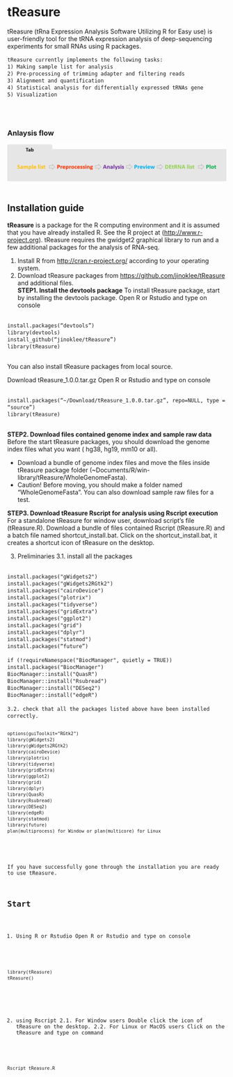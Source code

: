 
# tReasure
tReasure (tRna Expression Analysis Software Utilizing R for Easy use) is user-friendly tool for the tRNA expression analysis of deep-sequencing experiments for small RNAs using R packages. 

    tReasure currently implements the following tasks:
    1) Making sample list for analysis
    2) Pre-processing of trimming adapter and filtering reads
    3) Alignment and quantification
    4) Statistical analysis for differentially expressed tRNAs gene
    5) Visualization 

<br/><br/>
  ### Anlaysis flow
   ![Flow](https://github.com/jinoklee/tReasure/blob/master/inst/extdata/flow.png?raw=true)<br/><br/>
   



Installation guide
---------------------------
**tReasure** is a package for the R computing environment and it is assumed that you have already installed R. See the R project at (http://www.r-project.org). tReasure requires the gwidget2 graphical library to run and a few additional packages for the analysis of RNA-seq. 


  
1.  Install R from http://cran.r-project.org/ according to your operating system.
2.  Download tReasure packages from https://github.com/jinoklee/tReasure and additional files.  
**STEP1. Install the devtools package**
To install tReasure package, start by installing the devtools package.
Open R or Rstudio and type on console
<pre>
<code>
install.packages(“devtools”)
library(devtools)
install_github(“jinoklee/tReasure”)
library(tReasure)
</code>
</pre>
You can also install tReasure packages from local source.
    
Download tReasure_1.0.0.tar.gz
Open R or Rstudio and type on console
    
<pre>
<code>
install.packages(“~/Download/tReasure_1.0.0.tar.gz”, repo=NULL, type = “source”)
library(tReasure)
</code>
</pre>

**STEP2. Download files contained genome index and sample raw data**
Before the start tReasure packages, you should download the genome index files what you want ( hg38, hg19, mm10 or all). 
+ Download a bundle of genome index files and move the files inside tReasure package folder (~Documents/R/win-library/tReasure/WholeGenomeFasta).
+ Caution! Before moving, you should make a folder named “WholeGenomeFasta”.
You can also download sample raw files for a test. 

**STEP3. Download tReasure Rscript for analysis using Rscript execution**
For a standalone tReasure for window user, download script’s file (tReasure.R). 
Download a bundle of files contained Rscript (tReasure.R) and a batch file named shortcut_install.bat.
Click on the shortcut_install.bat, it creates a shortcut icon of tReasure on the desktop.

3.  Preliminaries
3.1. install all the packages
<pre>
<code>
install.packages("gWidgets2")
install.packages("gWidgets2RGtk2")
install.packages("cairoDevice")
install.packages("plotrix")
install.packages("tidyverse")
install.packages("gridExtra")
install.packages("ggplot2")
install.packages("grid")
install.packages("dplyr")
install.packages("statmod")
install.packages(“future”)

if (!requireNamespace("BiocManager", quietly = TRUE))
install.packages("BiocManager")
BiocManager::install("QuasR")
BiocManager::install("Rsubread")
BiocManager::install("DESeq2")
BiocManager::install("edgeR")
    
3.2. check that all the packages listed above have been installed correctly.
<pre>
<code>
options(guiToolkit="RGtk2")
library(gWidgets2)
library(gWidgets2RGtk2)
library(cairoDevice)
library(plotrix)
library(tidyverse)
library(gridExtra)
library(ggplot2)
library(grid)
library(dplyr)
library(QuasR)
library(Rsubread)
library(DESeq2)
library(edgeR)
library(statmod)
library(future)
plan(multiprocess) for Window or plan(multicore) for Linux
</code>
</pre>

If you have successfully gone through the installation you are ready to use tReasure.

Start
---------------------------
1.  Using R or Rstudio
Open R or Rstudio and type on console

<pre>
<code>
library(tReasure)
tReasure()
</code>
</pre>

2. using Rscript 
2.1. For Window users 
Double click the icon of tReasure on the desktop.
2.2. For Linux or MacOS users
Click on the tReasure and type on command

<pre>
<code>
Rscript tReasure.R
</code>
</pre>


